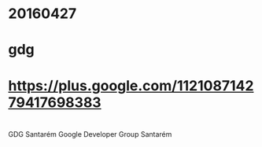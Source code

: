 #
# 20160427
# gdg
# https://plus.google.com/112108714279417698383
# 

GDG Santarém
Google Developer Group Santarém

